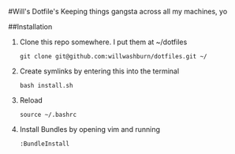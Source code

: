 #Will's Dotfile's
Keeping things gangsta across all my machines, yo

##Installation

1. Clone this repo somewhere. I put them at ~/dotfiles

    ```
    git clone git@github.com:willwashburn/dotfiles.git ~/
    ```

2. Create symlinks by entering this into the terminal
    
    ```
    bash install.sh
    ```

3.  Reload

    ```
    source ~/.bashrc
    ```

4. Install Bundles by opening vim and running

    ```
    :BundleInstall
    ```

